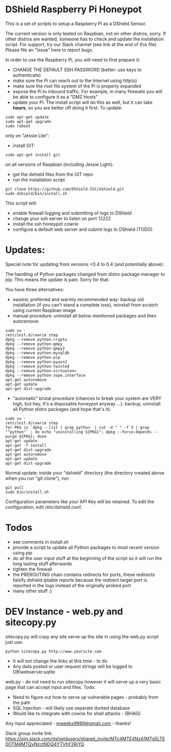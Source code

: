 # DShield Raspberry Pi Honeypot

This is a set of scripts to setup a Raspberry Pi as a DShield Sensor.

The current version is only tested on Raspbian, not on other distros, sorry. If other distros are wanted, someone has to check and update the installation script. For support, try our Slack channel (see link at the end of this file) . Please file an "Issue" here to report bugs.

In order to use the Raspberry Pi, you will need to first prepare it:

- CHANGE THE DEFAULT SSH PASSWORD (better: use keys to authenticate)
- make sure the Pi can reach out to the Internet using http(s)
- make sure the root file system of the Pi is properly expanded
- expose the Pi to inbound traffic. For example, in many firewalls
  you will be able to configure it as a "DMZ Hosts"
- update your Pi. The install script will do this as well, but it can take **hours**, so you are better off doing it first. To update:

```
sudo apt-get update
sudo apt-get upgrade
sudo reboot
```

only on "Jessie Lite":
- install GIT: 
```
sudo apt-get install git
```

on all versions of Raspbian (including Jessie Light):
- get the dshield files from the GIT repo
- run the installation script
```
git clone https://github.com/DShield-ISC/dshield.git
sudo dshield/bin/install.sh
```

  This script will:

- enable firewall logging and submitting of logs to DShield
- change your ssh server to listen on port 12222
- install the ssh honeypot cowrie 
- configure a default web server and submit logs to DShield (TODO)

# Updates:

Special note for updating from versions <0.4 to 0.4 (and potentially above):

The handling of Python packages changed from distro package manager to pip. This means the update is pain. Sorry for that.

You have three alternatives:

- easiest, preferred and warmly recommended way: backup old installation (if you can't stand a complete loss), reinstall from scratch using current Raspbian image
- manual procedure: uninstall all below mentioned packages and then autoremove:
```
sudo su -
/etc/init.d/cowrie stop
dpkg --remove python-crypto
dpkg --remove python-gmpy
dpkg --remove python-gmpy2
dpkg --remove python-mysqldb
dpkg --remove python-pip
dpkg --remove python-pyasn1
dpkg --remove python-twisted
dpkg --remove python-virtualenv
dpkg --remove python-zope.interface
apt-get autoremove
apt-get update
apt-get dist-upgrade
```
- "automatic" brutal procedure (chances to break your system are VERY high, but hey, it's a disposable honeypot anyway ...): backup, uninstall all Python distro packages (and hope that's it):
```
sudo su -
/etc/init.d/cowrie stop
for PKG in `dpkg --list | grep python- | cut -d " " -f 3 | grep "^python"` ; do echo "uninstalling ${PKG}"; dpkg --force-depends --purge ${PKG}; done
apt-get update
apt-get -f install
apt-get dist-upgrade
apt-get autoremove
apt-get update
apt-get dist-upgrade
```

Normal update: inside your "dshield" directory (the directory created above when you run "git clone"), run

```
git pull
sudo bin/install.sh
```

Configuration parameters like your API Key will be retained. To edit the configuration, edit /etc/dshield.conf.

# Todos

- see comments in install.sh
- provide a script to update all Python packages to most recent version using pip
- do all the user input stuff at the beginning of the script so it will run the long lasting stuff afterwards
- tighten the firewall 
- the PREROUTING chain contains redirects for ports, these redirects falsify dshield iptable reports because the redirect target port is reported in the logs instead of the originally probed port
- many other stuff :)

# DEV Instance - web.py and sitecopy.py

sitecopy.py will copy any site serve up the site in using the web.py script just use:

```
python sitecopy.py http://www.yoursite.com
```

- It will not change the links at this time - to do
- Any data posted or user request strings will be logged to DB\webserver.sqlite

web.py - do not need to run sitecopy however it will serve up a very basic page that can accept input and files. 
Todo:
- Need to figure out how to serve up vulnerable pages - probably from the path
- SQL Injection - will likely use separate dorked database
- Would like to integrate with cowrie for shell attacks - (BHAG)

Any input appreciated - mweeks9989@gmail.com - thanks!

Slack group invite link: https://join.slack.com/dshieldusers/shared_invite/MTc4MTE4NzA1MTg5LTE0OTM4MTQyNzctNDQ4YTVhY2RiYQ

